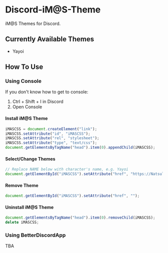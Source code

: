 # Discord-iM@S-Theme
iM@S Themes for Discord.

## Currently Available Themes

- Yayoi

## How To Use

### Using Console
If you don't know how to get to console:

1. Ctrl + Shift + I in Discord
2. Open Console

#### Install iM@S Theme
```javascript
iMASCSS = document.createElement("link");
iMASCSS.setAttribute("id", "iMASCSS");
iMASCSS.setAttribute("rel", "stylesheet");
iMASCSS.setAttribute("type", "text/css");
document.getElementsByTagName("head").item(0).appendChild(iMASCSS);
```
#### Select/Change Themes
```javascript
// Replace NAME below with character's name, e.g. Yayoi
document.getElementById("iMASCSS").setAttribute("href", "https://Natsulus.github.io/Discord-iMAS-Theme/NAME%20Theme.css");
```
#### Remove Theme
```javascript
document.getElementById("iMASCSS").setAttribute("href", "");
```
#### Uninstall iM@S Theme
```javascript
document.getElementsByTagName("head").item(0).removeChild(iMASCSS);
delete iMASCSS;
```
### Using BetterDiscordApp
TBA
